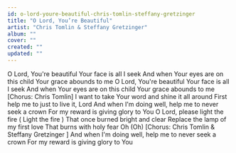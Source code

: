```yaml
---
id: o-lord-youre-beautiful-chris-tomlin-steffany-gretzinger
title: "O Lord, You’re Beautiful"
artist: "Chris Tomlin & Steffany Gretzinger"
album: ""
cover: ""
created: ""
updated: ""
---
```


O Lord, You're beautiful
Your face is all I seek
And when Your eyes are on this child
Your grace abounds to me
O Lord, You're beautiful
Your face is all I seek
And when Your eyes are on this child
Your grace abounds to me
[Chorus: Chris Tomlin]
I want to take Your word and shine it all around
First help me to just to live it, Lord
And when I'm doing well, help me to never seek a crown
For my reward is giving glory to You
O Lord, please light the fire (
Light the fire
)
That once burned bright and clear
Replace the lamp 
of my first love
That burns with holy fear
Oh
 (Oh)
[Chorus: Chris Tomlin 
& Steffany Gretzinger
]
And when I'm doing well, help me to never seek a crown
For my reward
 is giving 
glory to You
